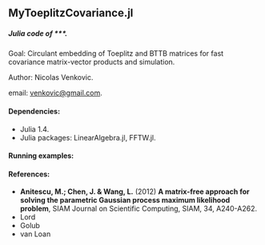 ## MyToeplitzCovariance.jl

##### Julia code of ***.

Goal: Circulant embedding of Toeplitz and BTTB matrices for fast covariance matrix-vector products and simulation.

Author: Nicolas Venkovic.

email: venkovic@gmail.com.



#### Dependencies:

 - Julia 1.4.
 - Julia packages: LinearAlgebra.jl, FFTW.jl. 



#### Running examples: 





#### References:

- **Anitescu, M.; Chen, J. & Wang, L.** (2012) **A matrix-free approach for solving the parametric Gaussian process maximum likelihood problem**, SIAM Journal on Scientific Computing, SIAM, 34, A240-A262.
- Lord
- Golub
- van Loan